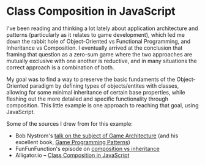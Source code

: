 # Class Composition in JavaScript

I've been reading and thinking a lot lately about application architecture and patterns (particularly as it relates to game development), which led me down the rabbit hole of Object-Oriented vs Functional Programming, and Inheritance vs Composition. I eventually arrived at the conclusion that framing that question as a zero-sum game where the two approaches are mutually exclusive with one another is reductive, and in many situations the correct approach is a combination of both.

My goal was to find a way to preserve the basic fundaments of the Object-Oriented paradigm by defining types of objects/entites with classes, allowing for some minimal inheritance of certain base properties, while fleshing out the more detailed and specific functionality through composition. This little example is one approach to reaching that goal, using JavaScript.

Some of the sources I drew from for this example:
* Bob Nystrom's [talk on the subject of Game Architecture](https://youtu.be/JxI3Eu5DPwE?t=892) (and his excellent book, [Game Programming Patterns](http://gameprogrammingpatterns.com/))
* FunFunFunction's episode on [composition vs inheritance](https://www.youtube.com/watch?v=wfMtDGfHWpA)
* Alligator.io &ndash; [Class Composition in JavaScript](https://alligator.io/js/class-composition/)